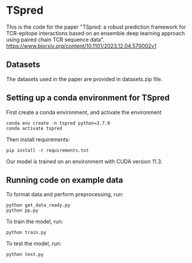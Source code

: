# TSpred
This is the code for the paper "TSpred: a robust prediction framework for TCR-epitope interactions based on an ensemble deep learning approach using paired chain TCR sequence data". 
https://www.biorxiv.org/content/10.1101/2023.12.04.570002v1

## Datasets
The datasets used in the paper are provided in datasets.zip file. 

## Setting up a conda environment for TSpred
First create a conda environment, and activate the environment
```
conda env create -n tspred python=3.7.0
conda activate tspred
```
Then install requirements:
```
pip install -r requirements.txt
```
Our model is trained on an environment with CUDA version 11.3.

## Running code on example data
To format data and perform preprocessing, run:
```
python get_data_ready.py
python pp.py
```
To train the model, run:
```
python train.py
```
To test the model, run:
```
python test.py
```
